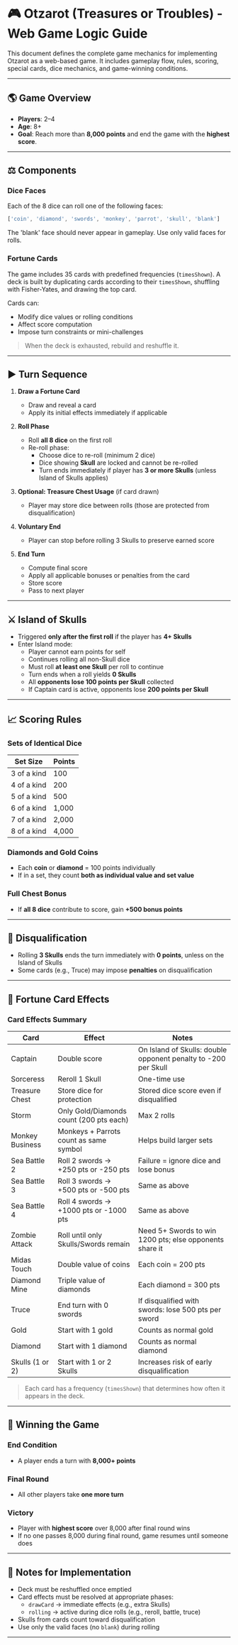# 🎮 Otzarot (Treasures or Troubles) - Web Game Logic Guide

This document defines the complete game mechanics for implementing Otzarot as a web-based game. It includes gameplay flow, rules, scoring, special cards, dice mechanics, and game-winning conditions.

---

## 🌎 Game Overview

- **Players**: 2–4
- **Age**: 8+
- **Goal**: Reach more than **8,000 points** and end the game with the **highest score**.

---

## ⚖️ Components

### Dice Faces
Each of the 8 dice can roll one of the following faces:
```ts
['coin', 'diamond', 'swords', 'monkey', 'parrot', 'skull', 'blank']
```
The 'blank' face should never appear in gameplay. Use only valid faces for rolls.

### Fortune Cards
The game includes 35 cards with predefined frequencies (`timesShown`). A deck is built by duplicating cards according to their `timesShown`, shuffling with Fisher-Yates, and drawing the top card.

Cards can:
- Modify dice values or rolling conditions
- Affect score computation
- Impose turn constraints or mini-challenges

> When the deck is exhausted, rebuild and reshuffle it.

---

## ▶️ Turn Sequence

1. **Draw a Fortune Card**
   - Draw and reveal a card
   - Apply its initial effects immediately if applicable

2. **Roll Phase**
   - Roll **all 8 dice** on the first roll
   - Re-roll phase:
     - Choose dice to re-roll (minimum 2 dice)
     - Dice showing **Skull** are locked and cannot be re-rolled
     - Turn ends immediately if player has **3 or more Skulls** (unless Island of Skulls applies)

3. **Optional: Treasure Chest Usage** (if card drawn)
   - Player may store dice between rolls (those are protected from disqualification)

4. **Voluntary End**
   - Player can stop before rolling 3 Skulls to preserve earned score

5. **End Turn**
   - Compute final score
   - Apply all applicable bonuses or penalties from the card
   - Store score
   - Pass to next player

---

## ⚔️ Island of Skulls

- Triggered **only after the first roll** if the player has **4+ Skulls**
- Enter Island mode:
  - Player cannot earn points for self
  - Continues rolling all non-Skull dice
  - Must roll **at least one Skull** per roll to continue
  - Turn ends when a roll yields **0 Skulls**
  - All **opponents lose 100 points per Skull** collected
  - If Captain card is active, opponents lose **200 points per Skull**

---

## 📈 Scoring Rules

### Sets of Identical Dice
| Set Size | Points      |
|----------|-------------|
| 3 of a kind | 100     |
| 4 of a kind | 200     |
| 5 of a kind | 500     |
| 6 of a kind | 1,000   |
| 7 of a kind | 2,000   |
| 8 of a kind | 4,000   |

### Diamonds and Gold Coins
- Each **coin** or **diamond** = 100 points individually
- If in a set, they count **both as individual value and set value**

### Full Chest Bonus
- If **all 8 dice** contribute to score, gain **+500 bonus points**

---

## 🚫 Disqualification
- Rolling **3 Skulls** ends the turn immediately with **0 points**, unless on the Island of Skulls
- Some cards (e.g., Truce) may impose **penalties** on disqualification

---

## 🎿 Fortune Card Effects

### Card Effects Summary

| Card            | Effect                                    | Notes                                                                 |
|-----------------|--------------------------------------------|-----------------------------------------------------------------------|
| Captain         | Double score                              | On Island of Skulls: double opponent penalty to -200 per Skull       |
| Sorceress       | Reroll 1 Skull                            | One-time use                                                          |
| Treasure Chest  | Store dice for protection                 | Stored dice score even if disqualified                                |
| Storm           | Only Gold/Diamonds count (200 pts each)   | Max 2 rolls                                                           |
| Monkey Business | Monkeys + Parrots count as same symbol    | Helps build larger sets                                               |
| Sea Battle 2    | Roll 2 swords → +250 pts or -250 pts    | Failure = ignore dice and lose bonus                                 |
| Sea Battle 3    | Roll 3 swords → +500 pts or -500 pts    | Same as above                                                         |
| Sea Battle 4    | Roll 4 swords → +1000 pts or -1000 pts  | Same as above                                                         |
| Zombie Attack   | Roll until only Skulls/Swords remain      | Need 5+ Swords to win 1200 pts; else opponents share it               |
| Midas Touch     | Double value of coins                     | Each coin = 200 pts                                                   |
| Diamond Mine    | Triple value of diamonds                  | Each diamond = 300 pts                                                |
| Truce           | End turn with 0 swords                    | If disqualified with swords: lose 500 pts per sword                   |
| Gold            | Start with 1 gold                         | Counts as normal gold                                                 |
| Diamond         | Start with 1 diamond                      | Counts as normal diamond                                              |
| Skulls (1 or 2) | Start with 1 or 2 Skulls                  | Increases risk of early disqualification                              |

> Each card has a frequency (`timesShown`) that determines how often it appears in the deck.

---

## 🌟 Winning the Game

### End Condition
- A player ends a turn with **8,000+ points**

### Final Round
- All other players take **one more turn**

### Victory
- Player with **highest score** over 8,000 after final round wins
- If no one passes 8,000 during final round, game resumes until someone does

---

## 🎲 Notes for Implementation

- Deck must be reshuffled once emptied
- Card effects must be resolved at appropriate phases:
  - `drawCard` → immediate effects (e.g., extra Skulls)
  - `rolling` → active during dice rolls (e.g., reroll, battle, truce)
- Skulls from cards count toward disqualification
- Use only the valid faces (no `blank`) during rolling

---
